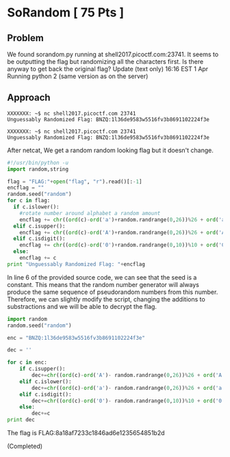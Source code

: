 # SoRandom [ 75 Pts ]

## Problem

We found sorandom.py running at shell2017.picoctf.com:23741. It seems to be outputting the flag but randomizing all the characters first. Is there anyway to get back the original flag?
Update (text only) 16:16 EST 1 Apr Running python 2 (same version as on the server)

## Approach

```
XXXXXXX: ~$ nc shell2017.picoctf.com 23741
Unguessably Randomized Flag: BNZQ:1l36de9583w5516fv3b8691102224f3e

XXXXXXX: ~$ nc shell2017.picoctf.com 23741
Unguessably Randomized Flag: BNZQ:1l36de9583w5516fv3b8691102224f3e
```

After netcat, We get a random random looking flag but it doesn't change.

```python
#!/usr/bin/python -u
import random,string

flag = "FLAG:"+open("flag", "r").read()[:-1]
encflag = ""
random.seed("random")
for c in flag:
  if c.islower():
    #rotate number around alphabet a random amount
    encflag += chr((ord(c)-ord('a')+random.randrange(0,26))%26 + ord('a'))
  elif c.isupper():
    encflag += chr((ord(c)-ord('A')+random.randrange(0,26))%26 + ord('A'))
  elif c.isdigit():
    encflag += chr((ord(c)-ord('0')+random.randrange(0,10))%10 + ord('0'))
  else:
    encflag += c
print "Unguessably Randomized Flag: "+encflag
```

In line 6 of the provided source code, we can see that the seed is a constant.
This means that the random number generator will always produce the same sequence of pseudorandom numbers from this number.
Therefore, we can slightly modify the script, changing the additions to substractions and we will be able to decrypt the flag.


```python
import random
random.seed("random")

enc = "BNZQ:1l36de9583w5516fv3b8691102224f3e"

dec = ''

for c in enc:
	if c.isupper():
		dec+=chr((ord(c)-ord('A')- random.randrange(0,26))%26 + ord('A'))
	elif c.islower():
		dec+=chr((ord(c)-ord('a')- random.randrange(0,26))%26 + ord('a'))
	elif c.isdigit():
		dec+=chr((ord(c)-ord('0')- random.randrange(0,10))%10 + ord('0'))
	else:
		dec+=c
print dec
```

The flag is FLAG:8a18af7233c1846ad6e1235654851b2d

(Completed)
